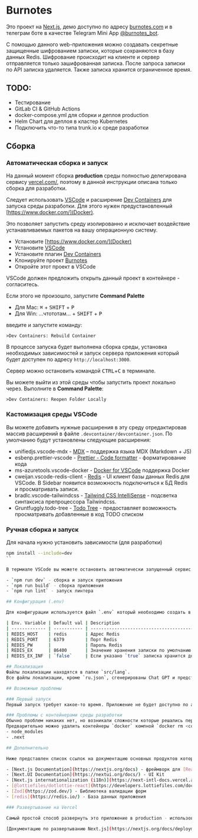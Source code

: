 # Burnotes

Это проект на [Next.js](https://nextjs.org/), демо доступно по адресу [burnotes.com](https://burnotes.com/) и в телеграм боте в качестве Telegram Mini App [@burnotes_bot](https://t.me/burnotes_bot).

С помощью данного web-приложения можно создавать секретные защищенные шифрованием записки, которые сохраняются в базу данных Redis. Шифрование происходит на клиенте и сервер отправляется только зашифрованная записка. После запроса записки по API записка удаляется. Также записка хранится ограниченное время.

## TODO:

- Тестирование
- GitLab CI & GitHub Actions
- docker-compose.yml для сборки и деплоя production
- Helm Chart для деплоя в кластер Kubernetes
- Подключить что-то типа trunk.io к среде разработки

## Сборка

### Автоматическая сборка и запуск

На данный момент сборка **production** среды полностью делегирована сервису [vercel.com/](https://vercel.com/), поэтому в данной инструкции описана только сборка для разработки.

Следует использовать [VSCode](https://code.visualstudio.com/) и расширение [Dev Containers](https://marketplace.visualstudio.com/items?itemName=ms-vscode-remote.remote-containers) для запуска среды разработки. Для этого нужен предустановленный [https://www.docker.com/](Docker).

Это позволяет запустить среду изолированно и исключает воздействие устанавливаемых пакетов на вашу операционную систему.

- Установите [https://www.docker.com/](Docker)
- Установите [VSCode](https://code.visualstudio.com/)
- Установите плагин [Dev Containers](https://marketplace.visualstudio.com/items?itemName=ms-vscode-remote.remote-containers)
- Клонируйте проект [Burnotes](https://github.com/karpulix/burnotes)
- Откройте этот проект в VSCode

VSCode должен предложить открыть данный проект в контейнере - согласитесь.

Если этого не произошло, запустите **Command Palette**

- Для Mac: <kbd>⌘</kbd> + <kbd>SHIFT</kbd> + <kbd>P</kbd>
- Для Win: ...чтототам... + <kbd>SHIFT</kbd> + <kbd>P</kbd>

введите и запустите команду:

```text
>Dev Containers: Rebuild Container
```

В процессе запуска будет выполнена сборка среды, установка необходимых зависимостей и запуск сервера приложения который будет доступен по адресу `http://localhost:3000`.

Сервер можно остановить командой <kbd>CTRL</kbd>+<kbd>C</kbd> в терминале.

Вы можете выйти из этой среды чтобы запустить проект локально через. Выполните в **Command Palette**:

```text
>Dev Containers: Reopen Folder Locally
```

### Кастомизация среды VSCode

Вы можете добавить нужные расширения в эту среду отредактировав массив расширений в файле `.devcontainer/devcontainer.json`. По умолчанию будут установлены следующие расширения:

- unifiedjs.vscode-mdx - [MDX](https://marketplace.visualstudio.com/items?itemName=unifiedjs.vscode-mdx) – поддержка языка MDX (Markdown + JS)
- esbenp.prettier-vscode - [Prettier - Code formatter](https://marketplace.visualstudio.com/items?itemName=esbenp.prettier-vscode) - форматирование кода
- ms-azuretools.vscode-docker - [Docker for VSCode](ms-azuretools.vscode-docker) поддержка Docker
- cweijan.vscode-redis-client - [Redis](https://marketplace.visualstudio.com/items?itemName=cweijan.vscode-redis-client) - UI клиент базы данных Redis для VSCode. В Sidebar появится возможность подключиться к БД Redis и просматривать записи.
- bradlc.vscode-tailwindcss - [Tailwind CSS IntelliSense](https://marketplace.visualstudio.com/items?itemName=bradlc.vscode-tailwindcss) - подсветка синтаксиса препроцессора Tailwindcss.
- Gruntfuggly.todo-tree - [Todo Tree](https://marketplace.visualstudio.com/items?itemName=Gruntfuggly.todo-tree) - предоставляет возможность просматривать добавленные в код TODO списком

### Ручная сборка и запуск

Для начала нужно установить зависимости (для разработки)

```bash
npm install --include=dev
``

В термиале VSCode вы можете остановить автоматически запущенный сервис и выполнять сборку/запуск самостоятельно используя команды:

- `npm run dev` - сборка и запуск приложения
- `npm run build` - сборка приложения
- `npm run lint` - запуск линтера

## Конфигурация (.env)

Для конфигурации используется файл `.env` который необходимо создать в корне проекта. При сборке **Dev Container** он создается автоматически (см. .devcontainer/Dockerfile). Данные по умолчанию копируются из .env.example. Они валидны для запуска среды разработки.

| Env. Variable | Default val | Description                                       |
| ------------- | ----------- | ------------------------------------------------- |
| REDIS_HOST    | redis       | Адрес Redis                                       |
| REDIS_PORT    | 6379        | Порт Redis                                        |
| REDIS_PW      |             | Пароль Redis                                      |
| REDIS_EX      | 86400       | Значение хранения записки по умолчанию (1 день)   |
| REDIS_EX_INF  | `false`     | Если указано `true` записка хранится до прочтения |

## Локализация
Файлы локализации находятся в папке `src/lang`.
Все файлы локализации, кроме `ru.json`, сгенерированы Chat GPT и представляют собой машинный перевод файла `ru.json`.

## Возможные проблемы

### Первый запуск
Первый запуск требует какое-то время. Приложение не будет доступно по адресу пока не закончится рендеринг. Можно следить за процессом в терминале (○ Compiling / ...) При первом запуске приложение может некорректно отображаться в браузере. Просто перезагрузите страницу. Проблема повторится только при следующей сборке.

### Проблемы с контейнерами среды разработки
Обычно проблем никаких нет, но возникали сложности которые решались пересборкой контейнеров из VSCode.
Предварительно можно удалить контейнеры `docker` компной `docker rm <container_id>` а также директории:
- node_modules
- .next

## Дополнительно

Ниже представлен список ссылок на документацию основных продуктов которые используются в проекте:

- [Next.js Documentation](https://nextjs.org/docs) - фреймворк для [React](https://react.dev/)
- [Next.UI Documentation](https://nextui.org/docs/) - UI Kit
- [Next.js internationalization (i18n)](https://next-intl-docs.vercel.app/docs/getting-started) - Библиотека для локализации
- [@lottiefiles/dotlottie-react](https://developers.lottiefiles.com/docs/dotlottie-player/dotlottie-react/) - Библиотека для воспроизведения анимаций [Lottie](https://lottiefiles.com/free-animations/svg)
- [Zod](https://zod.dev/) - Библиотека валидации форм
- [redis](https://redis.io/) - База данных приложения

### Развертывание на Vercel

Самый простой способ развернуть это приложение в production - использовать [платформу Vercel](https://vercel.com/new?utm_medium=default-template&filter=next.js&utm_source=create-next-app&utm_campaign=create-next-app-readme) от создателей Next.js.

[Документацию по развертыванию Next.js](https://nextjs.org/docs/deployment).
```
